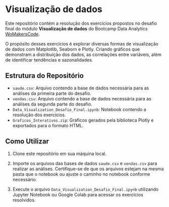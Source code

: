 # Visualização de dados

Este repositório contém a resolução dos exercícios propostos no desafio final do módulo **Visualização de dados** do Bootcamp Data Analytics [WoMakersCode](https://womakerscode.org/). 

O propósito desses exercícios é explorar diversas formas de visualização de dados com Matplotlib, Seaborn e Plotly. Criando gráficos que demonstram a distribuição dos dados, as correlações entre variáveis, além de identificar tendências e sazonalidades.

## Estrutura do Repositório

- `saude.csv`: Arquivo contendo a base de dados necessária para as análises da primeira parte do desafio. 
- `vendas.csv`: Arquivo contendo a base de dados necessária para as análises da segunda parte do desafio. 
- `Data_Visualization_Desafio_Final.ipynb`: Notebook contendo a resolução dos exercícios.
- `Graficos_Interativos.zip`: Gráficos gerados pela biblioteca Plotly e exportados para o formato HTML.

## Como Utilizar

1. Clone este repositório em sua máquina local.

2. Importe os arquivos das bases de dados `saude.csv` e `vendas.csv` para realizar as análises. Certifique-se de que os arquivos estejam na mesma pasta que o notebook ou ajuste o caminho no notebook conforme necessário. 

3. Execute o arquivo `Data_Visualization_Desafio_Final.ipynb` utilizando Jupyter Notebook ou Google Colab para acessar os exercícios resolvidos.